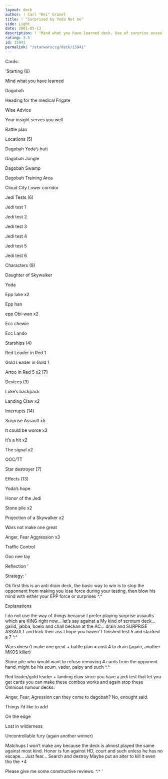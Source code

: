 ```yaml
---
layout: deck
author: ! Carl "Rei" Gravel
title: ! "Surprised by Yoda Not me"
side: Light
date: 2001-05-13
description: ! "Mind what you have learned deck. Use of surprise assault and drain slower."
rating: 3.5
id: 15941
permalink: "/starwarsccg/deck/15941"
---
```

Cards: 

'Starting (6)

 Mind what you have learned

 Dagobah

 Heading for the medical Frigate

 Wise Advice

 Your insight serves you well

 Battle plan


Locations (5)

 Dagobah Yoda’s hutt

 Dagobah Jungle

 Dagobah Swamp

 Dagobah Training Area

 Cloud City Lower corridor


Jedi Tests (6)

 Jedi test 1

 Jedi test 2

 Jedi test 3

 Jedi test 4

 Jedi test 5

 Jedi test 6


Characters (9)

 Daughter of Skywalker

 Yoda

 Epp luke x2

 Epp han

 epp Obi-wan x2

 Ecc chewie

 Ecc Lando


Starships (4)

 Red Leader in Red 1

 Gold Leader in Gold 1

 Artoo in Red 5 x2 [7]


Devices (3)

 Luke’s backpack

 Landing Claw x2


Interrupts (14)

 Surprise Assault x5

 It could be worce x3

 It’s a hit x2

 The signal x2

 OOC/TT

 Star destroyer [7]


Effects (13)

 Yoda’s hope

 Honor of the Jedi

 Stone pile x2

 Projection of a Skywalker x2

 Wars not make one great

 Anger, Fear Aggression x3

 Traffic Control

 Goo nee tay

 Reflection '

Strategy: '

Ok first this is an anti drain deck, the basic way to win is to stop the opponnent from making you lose force during your testing, then blow his mind with either your EPP force or surprises ^.^


Explanations

I do not use the way of things because I prefer playing surprise assaults which are KING right now... let’s say against a My kind of scrotum deck... gailid, jabba, boelo and chall beckan at the AC... drain and SURPRISE ASSAULT and kick their ass I hope you haven’T finished test 5 and stacked a 7 ^.^


Wars doesn’t make one great + battle plan = cost 4 to drain (again, another MKOS killer)


Stone pile who would want to refuse removing 4 cards from the opponent hand, might be his scum, vader, palpy and such ^.^


Red leader/gold leader + landing claw since you have a jedi test that let you get cards you can make these combos works and again stop these Omnious rumour decks.


Anger, Fear, Agression can they come to dagobah? No, enought said.


Things I’d like to add

On the edge

Lost in wilderness

Uncontrollable fury (again another winner)


Matchups I won’t make any because the deck is almost played the same against most kind. Honor is fun against HD, court and such unless he has no escape... Just fear... Search and destroy Maybe put an alter to kill it even tho the +4

Please give me some constructive reviews. ^.^ '
